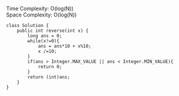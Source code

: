 Time Complexity: O(log(N))
<br />
Space Complexity: O(log(N))

```
class Solution {
    public int reverse(int x) {
        long ans = 0; 
        while(x!=0){
            ans = ans*10 + x%10;
            x /=10;
        }
        if(ans > Integer.MAX_VALUE || ans < Integer.MIN_VALUE){
            return 0;
        }
        return (int)ans;
    }
}
```